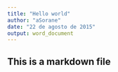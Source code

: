 ```yaml
---
title: "Hello world"
author: "aSorane"
date: "22 de agosto de 2015"
output: word_document
---
```

## This is a markdown file 

